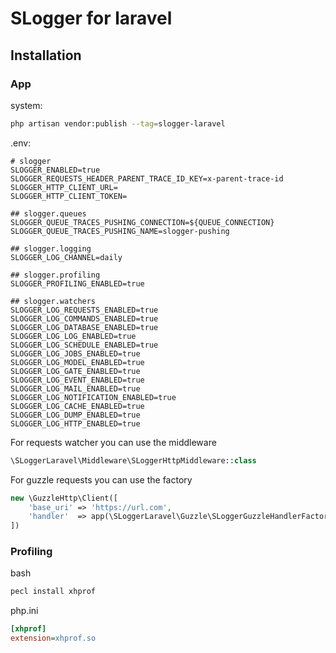 
# SLogger for laravel 

## Installation

### App

system:
```bash
php artisan vendor:publish --tag=slogger-laravel
```

.env:
```dotenv
# slogger
SLOGGER_ENABLED=true
SLOGGER_REQUESTS_HEADER_PARENT_TRACE_ID_KEY=x-parent-trace-id
SLOGGER_HTTP_CLIENT_URL=
SLOGGER_HTTP_CLIENT_TOKEN=

## slogger.queues
SLOGGER_QUEUE_TRACES_PUSHING_CONNECTION=${QUEUE_CONNECTION}
SLOGGER_QUEUE_TRACES_PUSHING_NAME=slogger-pushing

## slogger.logging
SLOGGER_LOG_CHANNEL=daily

## slogger.profiling
SLOGGER_PROFILING_ENABLED=true

## slogger.watchers
SLOGGER_LOG_REQUESTS_ENABLED=true
SLOGGER_LOG_COMMANDS_ENABLED=true
SLOGGER_LOG_DATABASE_ENABLED=true
SLOGGER_LOG_LOG_ENABLED=true
SLOGGER_LOG_SCHEDULE_ENABLED=true
SLOGGER_LOG_JOBS_ENABLED=true
SLOGGER_LOG_MODEL_ENABLED=true
SLOGGER_LOG_GATE_ENABLED=true
SLOGGER_LOG_EVENT_ENABLED=true
SLOGGER_LOG_MAIL_ENABLED=true
SLOGGER_LOG_NOTIFICATION_ENABLED=true
SLOGGER_LOG_CACHE_ENABLED=true
SLOGGER_LOG_DUMP_ENABLED=true
SLOGGER_LOG_HTTP_ENABLED=true
```

For requests watcher you can use the middleware
```php
\SLoggerLaravel\Middleware\SLoggerHttpMiddleware::class
```

For guzzle requests you can use the factory
```php
new \GuzzleHttp\Client([
    'base_uri' => 'https://url.com',
    'handler'  => app(\SLoggerLaravel\Guzzle\SLoggerGuzzleHandlerFactory::class)->prepareHandler(),
])
```

### Profiling

bash
```bash
pecl install xhprof
```

php.ini
```ini
[xhprof]
extension=xhprof.so
```
